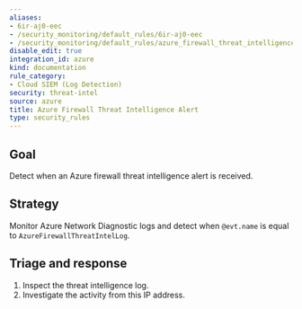 ```yaml
---
aliases:
- 6ir-aj0-eec
- /security_monitoring/default_rules/6ir-aj0-eec
- /security_monitoring/default_rules/azure_firewall_threat_intelligence_alert
disable_edit: true
integration_id: azure
kind: documentation
rule_category:
- Cloud SIEM (Log Detection)
security: threat-intel
source: azure
title: Azure Firewall Threat Intelligence Alert
type: security_rules
---
```


## Goal
Detect when an Azure firewall threat intelligence alert is received.

## Strategy
Monitor Azure Network Diagnostic logs and detect when `@evt.name` is equal to `AzureFirewallThreatIntelLog`.

## Triage and response
1. Inspect the threat intelligence log.
2. Investigate the activity from this IP address.
